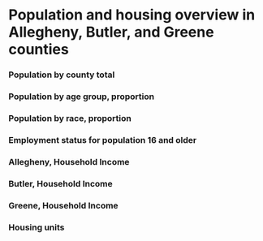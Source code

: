 # Population and housing overview in Allegheny, Butler, and Greene counties


### Population by county total



<div class="flourish-embed flourish-chart" data-src="visualisation/11361192"><script src="https://public.flourish.studio/resources/embed.js"></script></div>



### Population by age group, proportion


<div class="flourish-embed flourish-chart" data-src="visualisation/11398314"><script src="https://public.flourish.studio/resources/embed.js"></script></div>


### Population by race, proportion


<div class="flourish-embed flourish-chart" data-src="visualisation/11398294"><script src="https://public.flourish.studio/resources/embed.js"></script></div>


### Employment status for population 16 and older


<div class="flourish-embed flourish-chart" data-src="visualisation/11398393"><script src="https://public.flourish.studio/resources/embed.js"></script></div>


### Allegheny, Household Income

<div class="flourish-embed flourish-chart" data-src="visualisation/11387315"><script src="https://public.flourish.studio/resources/embed.js"></script></div> 

### Butler, Household Income


<div class="flourish-embed flourish-chart" data-src="visualisation/11387342"><script src="https://public.flourish.studio/resources/embed.js"></script></div>

### Greene, Household Income

<div class="flourish-embed flourish-chart" data-src="visualisation/11387355"><script src="https://public.flourish.studio/resources/embed.js"></script></div>

### Housing units

<div class="flourish-embed flourish-chart" data-src="visualisation/11399223"><script src="https://public.flourish.studio/resources/embed.js"></script></div>


<div class="flourish-embed flourish-chart" data-src="visualisation/11399242"><script src="https://public.flourish.studio/resources/embed.js"></script></div>


<div class="flourish-embed flourish-chart" data-src="visualisation/11405871"><script src="https://public.flourish.studio/resources/embed.js"></script></div> 

